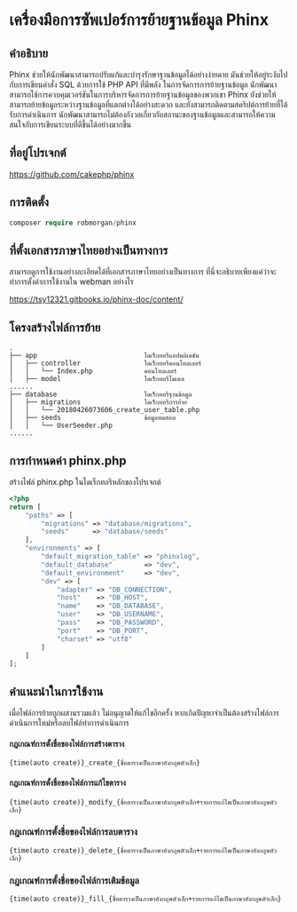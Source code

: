 # เครื่องมือการซัพเปอร์การย้ายฐานข้อมูล Phinx

## คำอธิบาย

Phinx ช่วยให้นักพัฒนาสามารถปรับแก้และบำรุงรักษาฐานข้อมูลได้อย่างง่ายดาย มันช่วยให้อยู่ระงับไปกับการเขียนคำสั่ง SQL ด้วยการใช้ PHP API ที่มีพลัง ในการจัดการการย้ายฐานข้อมูล นักพัฒนาสามารถใช้การควบคุมเวอร์ชันในการบริหารจัดการการย้ายฐานข้อมูลของพวกเขา Phinx ยังช่วยให้สามารถย้ายข้อมูลระหว่างฐานข้อมูลที่แตกต่างได้อย่างสะดวก และยังสามารถติดตามสคริปต์การย้ายที่ได้รับการดำเนินการ นักพัฒนาสามารถไม่ต้องกังวลเกี่ยวกับสถานะของฐานข้อมูลและสามารถให้ความสนใจกับการเขียนระบบที่ดีขึ้นได้อย่างมากขึ้น

  
## ที่อยู่โปรเจกต์

https://github.com/cakephp/phinx

## การติดตั้ง

```php
composer require robmorgan/phinx
```
  
## ที่ตั้งเอกสารภาษาไทยอย่างเป็นทางการ

สามารถดูการใช้งานอย่างละเอียดได้ที่เอกสารภาษาไทยอย่างเป็นทางการ ที่นี่จะอธิบายเพียงแค่ว่าจะทำการตั้งค่าการใช้งานใน webman อย่างไร

https://tsy12321.gitbooks.io/phinx-doc/content/

## โครงสร้างไฟล์การย้าย

``` 
.
├── app                           ไดเร็กทอรีแอปพลิเคชัน
│   ├── controller                ไดเร็กทอรีคอนโทลเลอร์
│   │   └── Index.php             คอนโทลเลอร์
│   ├── model                     ไดเร็กทอรีโมเดล
......
├── database                      ไดเร็กทอรีฐานข้อมูล
│   ├── migrations                ไดเร็กทอรีการย้าย
│   │   └── 20180426073606_create_user_table.php
│   ├── seeds                     ข้อมูลทดสอบ
│   │   └── UserSeeder.php
......
```

## การกำหนดค่า phinx.php

สร้างไฟล์ phinx.php ในไดเร็กทอรีหลักของโปรเจกต์

```php
<?php
return [
    "paths" => [
        "migrations" => "database/migrations",
        "seeds"      => "database/seeds"
    ],
    "environments" => [
        "default_migration_table" => "phinxlog",
        "default_database"        => "dev",
        "default_environment"     => "dev",
        "dev" => [
            "adapter" => "DB_CONNECTION",
            "host"    => "DB_HOST",
            "name"    => "DB_DATABASE",
            "user"    => "DB_USERNAME",
            "pass"    => "DB_PASSWORD",
            "port"    => "DB_PORT",
            "charset" => "utf8"
        ]
    ]
];
```

## คำแนะนำในการใช้งาน

เมื่อไฟล์การย้ายถูกผสานรวมแล้ว ไม่อนุญาตให้แก้ไขอีกครั้ง หากเกิดปัญหาจำเป็นต้องสร้างไฟล์การดำเนินการใหม่หรือลบไฟล์ทำการดำเนินการ

#### กฎเกณฑ์การตั้งชื่อของไฟล์การสร้างตาราง

`{time(auto create)}_create_{ชื่อตารางเป็นภาษาอังกฤษตัวเล็ก}`

#### กฎเกณฑ์การตั้งชื่อของไฟล์การแก้ไขตาราง

`{time(auto create)}_modify_{ชื่อตารางเป็นภาษาอังกฤษตัวเล็ก+รายการแก้ไขเป็นภาษาอังกฤษตัวเล็ก}`

### กฎเกณฑ์การตั้งชื่อของไฟล์การลบตาราง

`{time(auto create)}_delete_{ชื่อตารางเป็นภาษาอังกฤษตัวเล็ก+รายการแก้ไขเป็นภาษาอังกฤษตัวเล็ก}`

### กฎเกณฑ์การตั้งชื่อของไฟล์การเติมข้อมูล

`{time(auto create)}_fill_{ชื่อตารางเป็นภาษาอังกฤษตัวเล็ก+รายการแก้ไขเป็นภาษาอังกฤษตัวเล็ก}`
